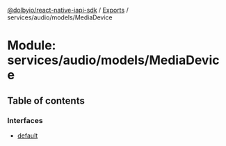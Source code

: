[@dolbyio/react-native-iapi-sdk](../README.md) / [Exports](../modules.md) / services/audio/models/MediaDevice

# Module: services/audio/models/MediaDevice

## Table of contents

### Interfaces

- [default](../interfaces/services_audio_models_MediaDevice.default.md)
